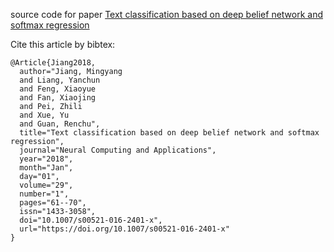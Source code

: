 source code for paper [Text classification based on deep belief network and softmax regression](https://link.springer.com/article/10.1007%2Fs00521-016-2401-x)

Cite this article by bibtex:
```
@Article{Jiang2018,
  author="Jiang, Mingyang
  and Liang, Yanchun
  and Feng, Xiaoyue
  and Fan, Xiaojing
  and Pei, Zhili
  and Xue, Yu
  and Guan, Renchu",
  title="Text classification based on deep belief network and softmax regression",
  journal="Neural Computing and Applications",
  year="2018",
  month="Jan",
  day="01",
  volume="29",
  number="1",
  pages="61--70",
  issn="1433-3058",
  doi="10.1007/s00521-016-2401-x",
  url="https://doi.org/10.1007/s00521-016-2401-x"
}
```
